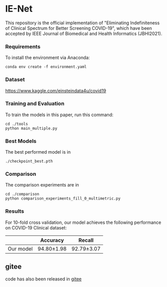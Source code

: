 # IE-Net
This repository is the official implementation of "Eliminating Indefiniteness of Clinical Spectrum for Better Screening COVID-19", which have been accepted by IEEE Journal of Biomedical and Health Informatics (JBHI2021). 


### Requirements

To install the environment via Anaconda:

```setup
conda env create -f environment.yaml
```

### Dataset

https://www.kaggle.com/einsteindata4u/covid19

### Training and Evaluation

To train the models in this paper, run this command:

```train
cd ./tools
python main_multiple.py
```


### Best Models

The best performed model is in 
```
./checkpoint_best.pth
```

### Comparison 

The comparison experiments are in

```
cd ./comparison
python comparison_experiments_fill_0_multimetric.py
```

### Results

For 10-fold cross validation, our model achieves the following performance on COVID-19 Clinical  dataset:

|                    |    Accuracy       |    Recall      |
| ------------------ |------------------ | -------------- |
|    Our model       |   94.80±1.98      |  92.79±3.07    |

## gitee
code has also been released in [gitee](https://gitee.com/gyguo95/IE-Net)
